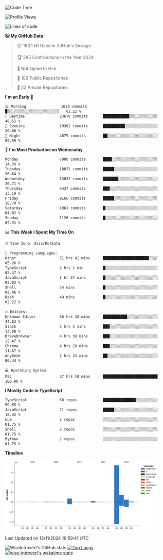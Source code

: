 <!--START_SECTION:waka-->
![Code Time](http://img.shields.io/badge/Code%20Time-1%2C833%20hrs%208%20mins-blue)

![Profile Views](http://img.shields.io/badge/Profile%20Views-2-blue)

![Lines of code](https://img.shields.io/badge/From%20Hello%20World%20I%27ve%20Written-26.4%20million%20lines%20of%20code-blue)

**🐱 My GitHub Data** 

> 📦 183.1 kB Used in GitHub's Storage 
 > 
> 🏆 285 Contributions in the Year 2024
 > 
> 🚫 Not Opted to Hire
 > 
> 📜 109 Public Repositories 
 > 
> 🔑 52 Private Repositories 
 > 
**I'm an Early 🐤** 

```text
🌞 Morning                1083 commits        █░░░░░░░░░░░░░░░░░░░░░░░░   02.22 % 
🌆 Daytime                23670 commits       ████████████░░░░░░░░░░░░░   48.51 % 
🌃 Evening                19362 commits       ██████████░░░░░░░░░░░░░░░   39.68 % 
🌙 Night                  4679 commits        ██░░░░░░░░░░░░░░░░░░░░░░░   09.59 % 
```
📅 **I'm Most Productive on Wednesday** 

```text
Monday                   7000 commits        ████░░░░░░░░░░░░░░░░░░░░░   14.35 % 
Tuesday                  10072 commits       █████░░░░░░░░░░░░░░░░░░░░   20.64 % 
Wednesday                13032 commits       ███████░░░░░░░░░░░░░░░░░░   26.71 % 
Thursday                 6437 commits        ███░░░░░░░░░░░░░░░░░░░░░░   13.19 % 
Friday                   9166 commits        █████░░░░░░░░░░░░░░░░░░░░   18.79 % 
Saturday                 1961 commits        █░░░░░░░░░░░░░░░░░░░░░░░░   04.02 % 
Sunday                   1126 commits        █░░░░░░░░░░░░░░░░░░░░░░░░   02.31 % 
```


📊 **This Week I Spent My Time On** 

```text
🕑︎ Time Zone: Asia/Kolkata

💬 Programming Languages: 
Other                    31 hrs 41 mins      █████████████████████░░░░   85.26 % 
TypeScript               2 hrs 1 min         █░░░░░░░░░░░░░░░░░░░░░░░░   05.47 % 
JavaScript               1 hr 27 mins        █░░░░░░░░░░░░░░░░░░░░░░░░   03.93 % 
Shell                    54 mins             █░░░░░░░░░░░░░░░░░░░░░░░░   02.46 % 
Bash                     49 mins             █░░░░░░░░░░░░░░░░░░░░░░░░   02.22 % 

🔥 Editors: 
Unknown Editor           16 hrs 35 mins      ███████████░░░░░░░░░░░░░░   44.63 % 
Slack                    5 hrs 5 mins        ███░░░░░░░░░░░░░░░░░░░░░░   13.68 % 
BraveBrowser             4 hrs 38 mins       ███░░░░░░░░░░░░░░░░░░░░░░   12.47 % 
Chrome                   4 hrs 20 mins       ███░░░░░░░░░░░░░░░░░░░░░░   11.67 % 
AnyDesk                  2 hrs 23 mins       ██░░░░░░░░░░░░░░░░░░░░░░░   06.44 % 

💻 Operating System: 
Mac                      37 hrs 10 mins      █████████████████████████   100.00 % 
```

**I Mostly Code in TypeScript** 

```text
TypeScript               68 repos            ███████████████░░░░░░░░░░   59.65 % 
JavaScript               21 repos            █████░░░░░░░░░░░░░░░░░░░░   18.42 % 
Lua                      2 repos             ░░░░░░░░░░░░░░░░░░░░░░░░░   01.75 % 
Shell                    2 repos             ░░░░░░░░░░░░░░░░░░░░░░░░░   01.75 % 
Python                   2 repos             ░░░░░░░░░░░░░░░░░░░░░░░░░   01.75 % 
```



**Timeline**

![Lines of Code chart](https://raw.githubusercontent.com/wise-introvert/wise-introvert/master/assets/bar_graph.png)


 Last Updated on 13/11/2024 19:59:41 UTC
<!--END_SECTION:waka-->

![WiseIntrovert's GitHub stats](https://github-readme-stats.vercel.app/api?username=wise-introvert&count_private=true&show_icons=true)
[![Top Langs](https://github-readme-stats.vercel.app/api/top-langs/?username=wise-introvert&langs_count=10)](https://github.com/anuraghazra/github-readme-stats)
[![wise-introvert's wakatime stats](https://github-readme-stats.vercel.app/api/wakatime?username=wiseintrovert)](https://github.com/anuraghazra/github-readme-stats)
